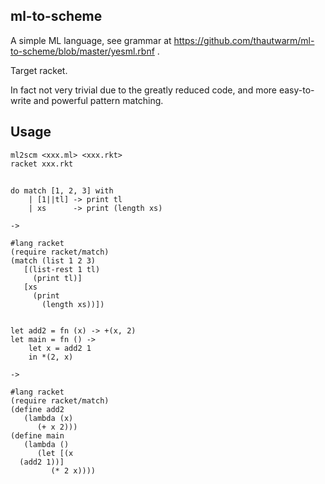 ## ml-to-scheme

A simple ML language, see grammar at https://github.com/thautwarm/ml-to-scheme/blob/master/yesml.rbnf .

Target racket.

In fact not very trivial due to the greatly reduced code, and more easy-to-write and powerful
pattern matching.

## Usage

```
ml2scm <xxx.ml> <xxx.rkt>
racket xxx.rkt
```

##
```
do match [1, 2, 3] with
    | [1||tl] -> print tl
    | xs      -> print (length xs)

->

#lang racket
(require racket/match)
(match (list 1 2 3)
   [(list-rest 1 tl)
     (print tl)]
   [xs
     (print
       (length xs))])


let add2 = fn (x) -> +(x, 2)
let main = fn () ->
    let x = add2 1
    in *(2, x)

->

#lang racket
(require racket/match)
(define add2
   (lambda (x)
      (+ x 2)))
(define main
   (lambda ()
      (let [(x
  (add2 1))]
         (* 2 x))))
```